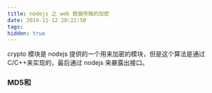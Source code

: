 ```yaml
---
title: nodejs 之 web 数据传输的加密
date: 2019-11-12 20:22:50
tags:
hidden: true
---
```


crypto 模块是 nodejs 提供的一个用来加密的模块，但是这个算法是通过 C/C++来实现的，最后通过 nodejs 来暴露出接口。

### MD5和
